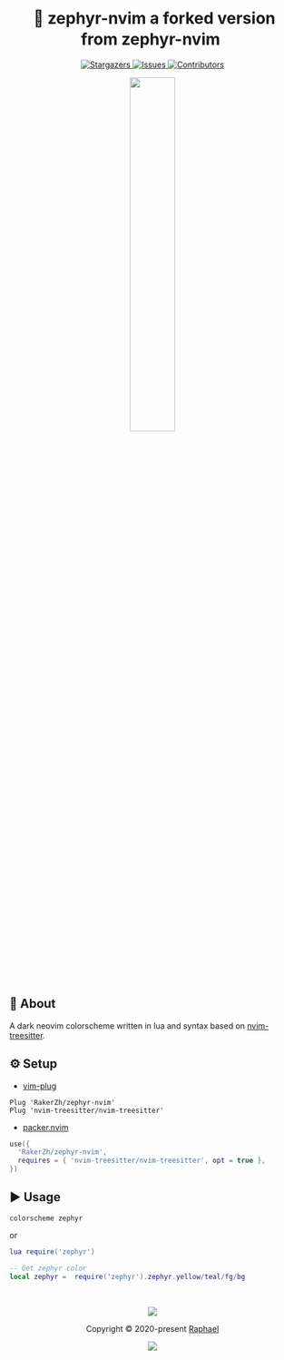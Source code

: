 <h1 align="center">
  <img
    src="https://raw.githubusercontent.com/catppuccin/catppuccin/main/assets/misc/transparent.png"
    height="30"
    width="0px"
  />
  🎨 zephyr-nvim
  a forked version from zephyr-nvim
  <img
    src="https://raw.githubusercontent.com/catppuccin/catppuccin/main/assets/misc/transparent.png"
    height="30"
    width="0px"
  />
</h1>

<p align="center">
  <a href="https://github.com/glepnir/zephyr-nvim/stargazers">
    <img
      alt="Stargazers"
      src="https://img.shields.io/github/stars/glepnir/zephyr-nvim?style=for-the-badge&logo=starship&color=c678dd&logoColor=d9e0ee&labelColor=282a36"
    />
  </a>
  <a href="https://github.com/glepnir/zephyr-nvim/issues">
    <img
      alt="Issues"
      src="https://img.shields.io/github/issues/glepnir/zephyr-nvim?style=for-the-badge&logo=gitbook&color=f0c062&logoColor=d9e0ee&labelColor=282a36"
    />
  </a>
  <a href="https://github.com/glepnir/zephyr-nvim/contributors">
    <img
      alt="Contributors"
      src="https://img.shields.io/github/contributors/glepnir/zephyr-nvim?style=for-the-badge&logo=opensourceinitiative&color=abcf84&logoColor=d9e0ee&labelColor=282a36"
    />
  </a>
</p>

<p align="center">
  <img src="https://user-images.githubusercontent.com/41671631/172047114-58deb5a9-f67b-400b-bace-2982bf901ff6.png"
  height = "40%"
  widht = "40%"
  />
</p>

&nbsp;

## 💭 About

A dark neovim colorscheme written in lua and syntax based on
[nvim-treesitter](https://github.com/nvim-treesitter/nvim-treesitter).

## ⚙️ Setup

- [vim-plug](https://github.com/junegunn/vim-plug)

```vim
Plug 'RakerZh/zephyr-nvim'
Plug 'nvim-treesitter/nvim-treesitter'
```

- [packer.nvim](https://github.com/wbthomason/packer.nvim)

```lua
use({
  'RakerZh/zephyr-nvim',
  requires = { 'nvim-treesitter/nvim-treesitter', opt = true },
})
```

## ▶️ Usage

```vim
colorscheme zephyr
```

or

```lua
lua require('zephyr')
```

```lua
-- Get zephyr color
local zephyr =  require('zephyr').zephyr.yellow/teal/fg/bg
```

&nbsp;

<p align="center">
  <img
    src="https://raw.githubusercontent.com/catppuccin/catppuccin/dev/assets/footers/gray0_ctp_on_line.svg?sanitize=true"
  />
</p>
<p align="center">
  Copyright &copy; 2020-present
  <a href="https://github.com/glepnir" target="_blank">Raphael</a>
</p>
<p align="center">
  <a href="https://github.com/glepnir/zephyr-nvim/blob/master/LICENSE"
    ><img
      src="https://img.shields.io/static/v1.svg?style=for-the-badge&label=License&message=MIT&logoColor=d9e0ee&colorA=282a36&colorB=c678dd"
  /></a>
</p>
